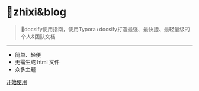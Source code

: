 [//]: # (说明首页)
# 🍇zhixi&blog

> 💪docsify使用指南，使用Typora+docsify打造最强、最快捷、最轻量级的个人&团队文档
---
- 简单、轻便 
- 无需生成 html 文件
- 众多主题


[开始使用](/README.md)
